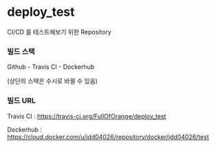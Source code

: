 # deploy_test
CI/CD 를 테스트해보기 위한 Repository

### 빌드 스택
Github - Travis CI - Dockerhub

(상단의 스택은 수시로 바뀔 수 있음)

### 빌드 URL
Travis CI : https://travis-ci.org/FullOfOrange/deploy_test

Dockerhub : https://cloud.docker.com/u/jdd04026/repository/docker/jdd04026/test
